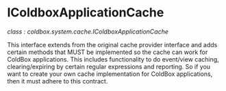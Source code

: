 # IColdboxApplicationCache

*class : coldbox.system.cache.IColdboxApplicationCache*

This interface extends from the original cache provider interface and adds certain methods that MUST be implemented so the cache can work for ColdBox applications. This includes functionality to do event/view caching, clearing/expiring by certain regular expressions and reporting. So if you want to create your own cache implementation for ColdBox applications, then it must adhere to this contract.
